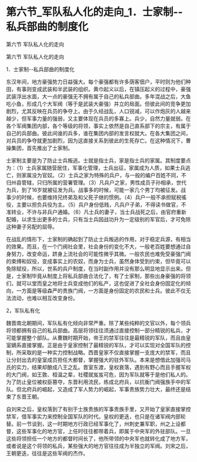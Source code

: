 # 第六节_军队私人化的走向_1．士家制--私兵部曲的制度化

第六节 军队私人化的走向

第六节 军队私人化的走向

1．士家制--私兵部曲的制度化

东汉年间，地方豪强势力日益强大。每个豪强都有许多荫客佃户，平时则为他们种田，有事则变成武装和半武装的组织。黄巾起义以后，在镇压起义的过程中，豪强武装浮出水面，大一点的豪强无不拥有属于自己的私兵部曲。多年混战之后，大鱼吃小鱼，形成几个大军阀（等于是武装大豪强）并立的局面。但彼此间的竞争更加剧烈，尤其反映在兵员的争夺上。由于久经战乱，人口锐减，可以作炮灰的人越来越少，但军事力量的强弱，又主要体现在兵员的多寡上。兵少，自然力量就弱。在各个军阀集团内部，各个等级的将领，事实上依然是自己直系部下的宗主，有属于自己的兵部曲。彼此间谁的兵多，谁在集团内部的发言权就大。在各大集团之间，对兵员的争夺就更加剧烈，因为这直接关系到彼此的生死存亡。在这种情况下，曹操集团，首先推出了士家制。

士家制主要是为了防止士兵叛逃。士就是指士兵，家是指士兵的家属。其制度要点为：（1）士兵家属随营居住，军事化管理，士兵出征，家属成为人质，如果士兵逃亡，则家属没为官奴。（2）士兵之家为特殊的兵户，与一般的编户百姓不同，不归州县管辖，只归所属的营署管理。（3）凡兵户之家，男性成员子孙相承，世代为兵，到了16岁就被征发为兵。战事多的时候，可能一家几个男丁均被征发。战事少的时候，也要维持兄终弟及和父死子继的惯例。（4）兵户一般不承担赋税徭役，主要以担负兵役为主。（5）兵户身份低贱，凡兵户子弟，不得读书做官，不准转业，不许与非兵户通婚。（6）凡士兵的妻子，当士兵战死之后，由官府重新配婚，以求生出更多的士兵，只有当士兵因战功升为一定级别的军官后，才可免除这种妻子另配的屈辱。

在战乱的情形下，士家制的确起到了防止士兵叛逃的作用，对于稳定兵源，有相当的效果。而且，在一个门阀社会里，社会身份的变化不大，一般老百姓要想通过自身努力，改变命运，跻身上流社会的可能性微乎其微。一般农民也难免受豪强门阀的束缚和奴役，变成事实上的农奴，而身为士兵，虽然身体受到约束，但毕竟可以免除赋役，所以，世系的兵户制度，在当时副作用并没有那么明显地显示出来。但是，士家制毕竟从制度上将私兵部曲合法化了，有了士家制，那些出身豪强的将领们，就可以堂而皇之地将士兵变成他们的私产，这也促进了全社会身份固定化的倾向，一方面是等级森严的贵族门阀，一方面是身份固定的农民和士兵。彼此不仅无法流动，也难以相互改变身份。

2，军队私有化

魏晋南北朝期间，军队私有化倾向非常严重。除了某些纯粹的文官以外，每个领兵将领都拥有自己的私兵部曲。高层将领往往须通过直接控制一部分精锐的私兵，才可能掌握整个部队。从曹魏时期开始，帝王的禁军往往是最精锐的军队，而且由皇室嫡系直接掌握。正是由于皇家控制了最精锐的军队，才可以实现对全国军队的控制，所采取的是一种实力控制战略。西晋皇家不仅直接掌握一支庞大的禁军，而且让分封出去的皇室成员担任大都督，掌握强大的驻外军队。本来是想借此加强司马氏的实力，结果却酿成八王之乱。晋室东渡，皇权衰落，遇到有野心而且手握军权的大门阀，如王敦、桓温之辈，社稷就岌岌可危，因为军队就等于是他们私人的。为了防止皇位被权臣篡夺，东晋利用流民，练成北府兵，以抗衡门阀强族手中的军队。但北府兵的崛起，又造成了军人势力的崛起，军事贵族势力壮大，最终还是结束了东晋王朝。

自刘宋之后，皇权落到了有别于士族贵族的军事贵族手里，又开始了皇家直接掌控禁军，借军事实力来控制全国军队的时代。皇权的更迭，也只是在诸军阀内部轮替。前一节谈到，这一时期地方行政已经军事化了，州刺史兼军职，州之上设都督，这些军事化的地方官，上任时往往都带着兵，即属于中央军的外驻部队。一旦这些将领担任一个地方的都督时间长了，他所带领的中央军也就转化成了地方军，或者说是这个将领的私兵，某些强大的地方官往往成为半独立的军阀。刘宋之后，王朝更迭，往往是这些军阀的杰作。